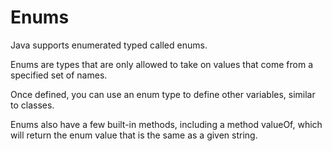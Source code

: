 # Enums 

Java supports enumerated typed called enums.

Enums are types that are only allowed to
take on values that come from a specified
set of names.

Once defined, you can use an enum type
to define other variables, similar to
classes.

Enums also have a few built-in methods,
including a method valueOf, which will
return the enum value that is the same
as a given string.

